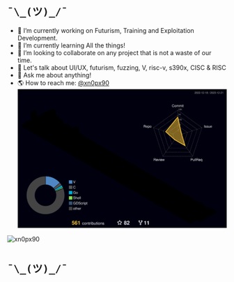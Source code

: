 # ```¯\_(ツ)_/¯```
- 🔭 I’m currently working on Futurism, Training and Exploitation Development.
- 🌱 I’m currently learning All the things!
- 👯 I’m looking to collaborate on any project that is not a waste of our time.
- 🤔 Let's talk about UI/UX, futurism, fuzzing, V, risc-v, s390x, CISC & RISC
- 💬 Ask me about anything!
- 🌎 How to reach me: [@xn0px90](https://xn0px90.com/)
![](./profile-3d-contrib/profile-night-rainbow.svg)

<p align="left"> <img src="https://komarev.com/ghpvc/?username=xn0px90&label=Profile%20views&color=0e75b6&style=flat" alt="xn0px90" /> </p>

# ```¯\_(ツ)_/¯```
